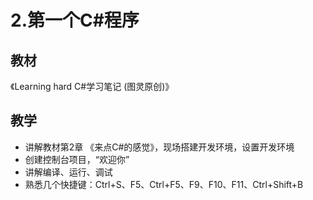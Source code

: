 # 2.第一个C#程序

## 教材
《Learning hard C#学习笔记 (图灵原创)》

## 教学
- 讲解教材第2章 《来点C#的感觉》，现场搭建开发环境，设置开发环境
- 创建控制台项目，“欢迎你”
- 讲解编译、运行、调试
- 熟悉几个快捷键：Ctrl+S、F5、Ctrl+F5、F9、F10、F11、Ctrl+Shift+B
